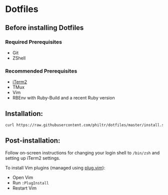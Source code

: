 # Dotfiles

## Before installing Dotfiles

### Required Prerequisites

  * Git
  * ZShell

### Recommended Prerequisites

  * [iTerm2](https://iterm2.com)
  * TMux
  * Vim
  * RBEnv with Ruby-Build and a recent Ruby version

## Installation:

```sh
curl https://raw.githubusercontent.com/philtr/dotfiles/master/install.sh | /bin/zsh
```

## Post-installation:

Follow on-screen instructions for changing your login shell to `/bin/zsh` and
setting up iTerm2 settings.

To install Vim plugins (managed using [plug.vim](https://github.com/junegunn/vim-plug)):

  * Open Vim
  * Run `:PlugInstall`
  * Restart Vim

